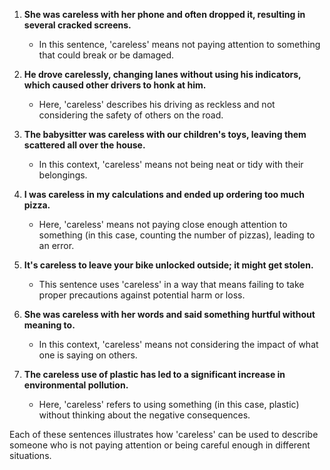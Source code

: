 1. **She was careless with her phone and often dropped it, resulting in several cracked screens.**
   - In this sentence, 'careless' means not paying attention to something that could break or be damaged.

2. **He drove carelessly, changing lanes without using his indicators, which caused other drivers to honk at him.**
   - Here, 'careless' describes his driving as reckless and not considering the safety of others on the road.

3. **The babysitter was careless with our children's toys, leaving them scattered all over the house.**
   - In this context, 'careless' means not being neat or tidy with their belongings.

4. **I was careless in my calculations and ended up ordering too much pizza.**
   - Here, 'careless' means not paying close enough attention to something (in this case, counting the number of pizzas), leading to an error.

5. **It's careless to leave your bike unlocked outside; it might get stolen.**
   - This sentence uses 'careless' in a way that means failing to take proper precautions against potential harm or loss.

6. **She was careless with her words and said something hurtful without meaning to.**
   - In this context, 'careless' means not considering the impact of what one is saying on others.

7. **The careless use of plastic has led to a significant increase in environmental pollution.**
   - Here, 'careless' refers to using something (in this case, plastic) without thinking about the negative consequences.

Each of these sentences illustrates how 'careless' can be used to describe someone who is not paying attention or being careful enough in different situations.